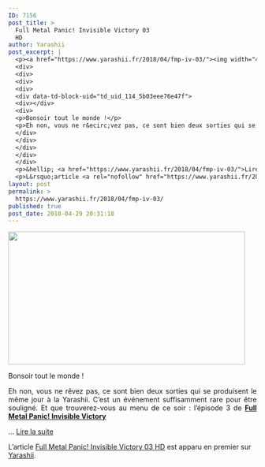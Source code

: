 ```yaml
---
ID: 7156
post_title: >
  Full Metal Panic! Invisible Victory 03
  HD
author: Yarashii
post_excerpt: |
  <p><a href="https://www.yarashii.fr/2018/04/fmp-iv-03/"><img width="480" height="270" src="https://www.yarashii.fr/wp-content/uploads/2018/04/Capture-4-480x270.jpg" alt="" srcset="https://www.yarashii.fr/wp-content/uploads/2018/04/Capture-4-480x270.jpg 480w, https://www.yarashii.fr/wp-content/uploads/2018/04/Capture-4-300x168.jpg 300w, https://www.yarashii.fr/wp-content/uploads/2018/04/Capture-4-768x431.jpg 768w, https://www.yarashii.fr/wp-content/uploads/2018/04/Capture-4-1024x574.jpg 1024w, https://www.yarashii.fr/wp-content/uploads/2018/04/Capture-4-696x390.jpg 696w, https://www.yarashii.fr/wp-content/uploads/2018/04/Capture-4-1068x599.jpg 1068w, https://www.yarashii.fr/wp-content/uploads/2018/04/Capture-4-749x420.jpg 749w, https://www.yarashii.fr/wp-content/uploads/2018/04/Capture-4.jpg 1273w" sizes="(max-width: 480px) 100vw, 480px"></a></p>
  <div>
  <div>
  <div>
  <div>
  <div data-td-block-uid="td_uid_114_5b03eee76e47f">
  <div></div>
  <div>
  <p>Bonsoir tout le monde !</p>
  <p>Eh non, vous ne r&ecirc;vez pas, ce sont bien deux sorties qui se produisent le m&ecirc;me jour &agrave; la Yarashii. C&rsquo;est un &eacute;v&eacute;nement suffisamment rare pour &ecirc;tre soulign&eacute;. Et que trouverez-vous au menu de ce soir : l&rsquo;&eacute;pisode 3 de <strong><a href="https://www.yarashii.fr/full-metal-panic-invisible-victory/">Full Metal Panic! Invisible Victory</a></strong></p>
  </div>
  </div>
  </div>
  </div>
  </div>
  <p>&hellip; <a href="https://www.yarashii.fr/2018/04/fmp-iv-03/">Lire la suite</a></p></div>
  <p>L&rsquo;article <a rel="nofollow" href="https://www.yarashii.fr/2018/04/fmp-iv-03/">Full Metal Panic! Invisible Victory 03 HD</a> est apparu en premier sur <a rel="nofollow" href="https://www.yarashii.fr/">Yarashii</a>.</p>
layout: post
permalink: >
  https://www.yarashii.fr/2018/04/fmp-iv-03/
published: true
post_date: 2018-04-29 20:31:18
---
```

<p><a href="https://www.yarashii.fr/2018/04/fmp-iv-03/"><img width="480" height="270" src="https://www.yarashii.fr/wp-content/uploads/2018/04/Capture-4-480x270.jpg" class="attachment-rssthumb size-rssthumb wp-post-image" alt="" srcset="https://united-subs.dearclouds.com/wp-content/uploads/2018/05/9805b0019f9fb6dbc7761d1ce6307527.jpg 480w, https://www.yarashii.fr/wp-content/uploads/2018/04/Capture-4-300x168.jpg 300w, https://www.yarashii.fr/wp-content/uploads/2018/04/Capture-4-768x431.jpg 768w, https://www.yarashii.fr/wp-content/uploads/2018/04/Capture-4-1024x574.jpg 1024w, https://www.yarashii.fr/wp-content/uploads/2018/04/Capture-4-696x390.jpg 696w, https://www.yarashii.fr/wp-content/uploads/2018/04/Capture-4-1068x599.jpg 1068w, https://www.yarashii.fr/wp-content/uploads/2018/04/Capture-4-749x420.jpg 749w, https://www.yarashii.fr/wp-content/uploads/2018/04/Capture-4.jpg 1273w" sizes="(max-width: 480px) 100vw, 480px" /></a></p>
<div id="td_uid_93_5b03eee76e0e8" class="tdc-row">
<div class="vc_row td_uid_112_5b03eee76e176_rand  wpb_row td-pb-row" >
<div class="vc_column td_uid_113_5b03eee76e359_rand  wpb_column vc_column_container tdc-column td-pb-span12">
<div class="wpb_wrapper">
<div class="wpb_wrapper wpb_text_column td_block_wrap td_block_wrap vc_column_text td_uid_114_5b03eee76e47f_rand  td-pb-border-top td_block_template_1"  data-td-block-uid="td_uid_114_5b03eee76e47f" ">
<div class="td-block-title-wrap"></div>
<div class="td-fix-index">
<p style="text-align: justify;">Bonsoir tout le monde !</p>
<p style="text-align: justify;">Eh non, vous ne rêvez pas, ce sont bien deux sorties qui se produisent le même jour à la Yarashii. C&#8217;est un événement suffisamment rare pour être souligné. Et que trouverez-vous au menu de ce soir : l&#8217;épisode 3 de <strong><a href="https://www.yarashii.fr/full-metal-panic-invisible-victory/">Full Metal Panic! Invisible Victory</a></strong></p>
</div>
</div>
</div>
</div>
</div>
<p>&#8230; <a href="https://www.yarashii.fr/2018/04/fmp-iv-03/" class="read-more">Lire la suite</a></div>
<p>L’article <a rel="nofollow" href="https://www.yarashii.fr/2018/04/fmp-iv-03/">Full Metal Panic! Invisible Victory 03 HD</a> est apparu en premier sur <a rel="nofollow" href="https://www.yarashii.fr/">Yarashii</a>.</p>